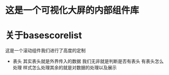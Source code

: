 # 这是一个可视化大屏的内部组件库
# 关于basescorelist
这是一个滚动组件我们进行了高度的定制 
* 表头 
    其实表头就是外界传入的数据 
    我们无非就是判断是否有表头 有表头怎么处理 样式怎么处理其余的就是对数据的处理以及展示
